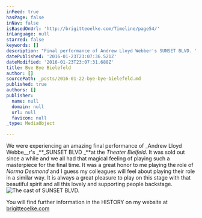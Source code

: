 ```yaml
---
inFeed: true
hasPage: false
inNav: false
isBasedOnUrl: 'http://brigitteoelke.com/Timeline/page54/'
inLanguage: null
starred: false
keywords: []
description: "Final performance of Andrew Lloyd Webber's SUNSET BLVD. "
datePublished: '2016-01-23T23:07:36.521Z'
dateModified: '2016-01-23T23:07:31.688Z'
title: Bye Bye Bielefeld
author: []
sourcePath: _posts/2016-01-22-bye-bye-bielefeld.md
published: true
authors: []
publisher:
  name: null
  domain: null
  url: null
  favicon: null
_type: MediaObject

---
```

We were experiencing an amazing final performance of _Andrew Lloyd Webbe__r's _**_SUNSET BLVD _**at the _Theater Bielfeld_. It was sold out since a while and we all had that magical feeling of playing such a masterpiece for the final time. It was a great honor to me playing the role of _Norma Desmond_ and I guess my colleagues will feel about playing their role in a similar way. It is always a great pleasure to play on this stage with that beautiful spirit and all this lovely and supporting people backstage.
![The cast of SUNSET BLVD.](https://s3-us-west-2.amazonaws.com/the-grid-img/p/58f50c803474c6a51d33696357186e03b3089425.jpg)

You will find further information in the HISTORY on my website at [brigitteoelke.com][0]

[0]: http://www.brigitteoelke.com/